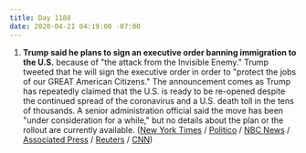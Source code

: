 ```yaml
---
title: Day 1188
date: 2020-04-21 04:19:00 -07:00
---
```


1. **Trump said he plans to sign an executive order banning immigration to the U.S.** because of "the attack from the Invisible Enemy." Trump tweeted that he will sign the executive order in order to "protect the jobs of our GREAT American Citizens." The announcement comes as Trump has repeatedly claimed that the U.S. is ready to be re-opened despite the continued spread of the coronavirus and a U.S. death toll in the tens of thousands. A senior administration official said the move has been "under consideration for a while," but no details about the plan or the rollout are currently available. ([New York Times](https://www.nytimes.com/2020/04/20/us/politics/trump-immigration.html) / [Politico](https://www.politico.com/news/2020/04/20/trump-suspend-immigration-coronavirus-197755) / [NBC News](https://www.nbcnews.com/politics/donald-trump/trump-says-he-suspending-immigration-over-coronavirus-need-protect-jobs-n1188416) / [Associated Press](https://apnews.com/9da146b517bff374be31391c8537c739) / [Reuters](https://www.reuters.com/article/us-health-coronavirus-usa-immigration/trump-says-will-sign-order-to-temporarily-suspend-immigration-into-u-s-idUSKBN223085?il=0) / [CNN](https://www.cnn.com/2020/04/20/politics/donald-trump-immigration-halt-coronavirus/index.html))